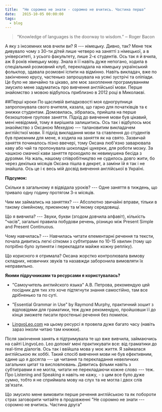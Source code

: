 ```yaml
---
title:  "Не соромно не знати - соромно не вчитись. Частина перша"
date:   2015-10-05 00:00:00
tags: 
  - blog
---
```


> “Knowledge of languages is the doorway to wisdom.”
 ‒ Roger Bacon

А яку з іноземних мов вчили ви? Я --- німецьку. Дивно, так? Мене теж дивувало чому з 30-ти дітей лише четверо на занятті з німецької, а в університеті, з усього факультету, лише 2-є студентів. Ось так я й вчила, аж 8 років німецьку мову. Знала я її навіть дуже непогано, ходила в спеціальний розмовний клуб, перекладала на німецьку український фольклор, здавала розмовні іспити на відмінно. Навіть викладач, вже по закінченню крусу, частенько запрошувала на усякі зустрічі та оліпіади. Це було не звичайно та цікаво, але моє захоплення програмуванням змусило мене задуматись про вивчення англійської мови. Перше знайомство з мовою відбулось приблизно в 2012 році в Миколаєві.

##Перші кроки
По щасливій випадковості моя одногрупниця запропонувала свого вчителя, казала, що гарно для початківців та є знижки студентам. Домовилась, зібралась, прийшла на перше безкоштовне групове заняття. Підхід до вивчення мови був цікавий, мені невідомий, тому я вирішила залишитись. Ось так і відбулось моє знаоймство з Оксаною Мехедою --- талановитим викладачем англійсткої мови. Її підхід викладання мови та ставлення до студентів був приємним для мене, я ходила на заняття як на свято. Зазвичай заняття починалось пізно ввечері, тому Оксана люб'язно заварювала каву або чай та пропонувала шоколадні цукерки, для роботи мозку. За чашкою смачної кави заняття проходило як невимушена бесіда з дурзями. На жаль, нашому співробітництво не судилось довго жити, бо через декілька місяців Оксана пішла в декрет, а заміни їй я так і не знайшла. Ось це і є весь мій досвід вивчення англійської в Україні.

**Підсумок:**

Скільки в загальному я відвідала уроків?  --- Одне заняття в тиждень, що тривало одну годину протягом 3-х місяців.

Чим ми займались на заняттях? --- Абсолютно звичайні вправи, тільки в такому сімейному, приємному та м'якому середовищі. 

Що я вивчила? --- Звуки, букви (згодом довчила алфавіт), кількість "часів", загальні правила побудови речень, різницю між Present Simple and Present Continuous.

Чому навчилась? --- Навчилась читати елементарні речення та тексти, почала дивитись легкі сіткоми з субтитрами по 10-15 хвилин (тому що потрібно було зупиняти і перекладати майже кожну репліку).

Що корисного я отримала? Оксана жорстко контролювала вимову складних, незвичних звуків та назавжди заборонила вимовляти їх неправильно. 

**Якими підручниками та ресурсами я користувалась?**

 - "Самоучитель английского языка" А.В. Петрова, рекомендую цей посідник для тих хто хоче підтягнути знання самостійно, там все дрібненько та по суті.

 - "Essential Grammar in Use" by Raymond Murphy, практичний зошит з відповідями для граматики, теж дуже рекомендую, пройшовши її до кінця зможете писати простенькі речення без помилок.

 - [LingvoLeo.com](https://lingualeo.com) на цьому ресурсі я провела дуже багато часу (навіть зараз інколи читаю там книжки).

Після закінчення занять я підтримувала те що вже вивчила, займаючись на сайті LingvoLeo. Leo допоміг мені практикувати все: від граматики до real-time діалогів. 
Ось так і ввійшла мова у моє життя. Я займалася англійською як хоббі. Такий спосіб вивчення мови не був ефективним, єдине що я досягла --- це читання та перекладання невеличких загальних цитат та висловлювань. Дивитись фільми навіть з субтитравми я не могла, читати не перекладаючи кожне слово --- теж. Про Listening and Speaking я навіть не кажу, - з цим все було дуже сумно, тобто я не сприймала мову на слух та не могла і двох слів зв'язати.

Що змусило мене вимовити перше речення англійською та як побороти страх заговорити читайте в продовженні "Не соромно не знати --- соромно не вчитись. Частина друга"



